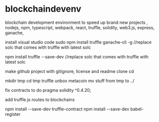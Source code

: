 # blockchaindevenv
blockchain development environment to speed up brand new projects , nodejs, npm, typescript, webpack, react, truffle, solidity, web3.js, express, ganache, 



install visual studio code
sudo npm install truffle ganache-cli -g
//replace solc that comes with truffle with latest solc

npm install truffle --save-dev
//replace solc that comes with truffle with latest solc


make github project with gitignore, license and readme
clone
cd

mkdir tmp
cd tmp
truffle unbox metacoin
mv stuff from tmp to ../

fix contracts to do  pragma solidity ^0.4.20;

add truffle.js routes to blockchains

npm install --save-dev truffle-contract
npm install --save-dev babel-register